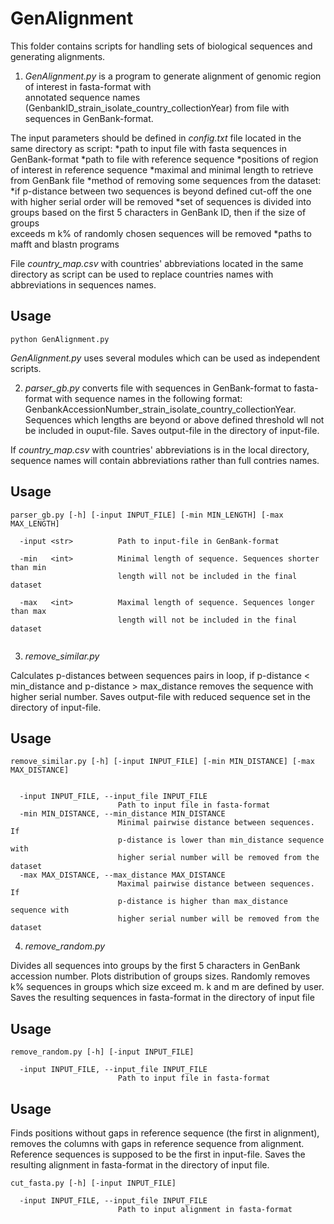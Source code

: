 # GenAlignment

This folder contains scripts for handling sets of biological sequences and generating alignments.

1. *GenAlignment.py* is a program to generate alignment of genomic region of interest in fasta-format with \
annotated sequence names (GenbankID_strain_isolate_country_collectionYear) from file with sequences in GenBank-format.

The input parameters should be defined in *config.txt* file located in the same directory as script:
*path to input file with fasta sequences in GenBank-format
*path to file with reference sequence
*positions of region of interest in reference sequence
*maximal and minimal length to retrieve from GenBank file
*method of removing some sequences from the dataset:
    *if p-distance between two sequences is beyond defined cut-off the one with higher serial order will be removed
    *set of sequences is divided into groups based on the first 5 characters in GenBank ID, then if the size of groups \
    exceeds m k% of randomly chosen sequences will be removed
*paths to mafft and blastn programs

File *country_map.csv* with countries' abbreviations located in the same directory as script can be used to replace countries names with abbreviations in sequences names.

## Usage

```
python GenAlignment.py
```

*GenAlignment.py* uses several modules which can be used as independent scripts.

2. *parser_gb.py* converts file with sequences in GenBank-format to fasta-format 
 with sequence names in the following format: GenbankAccessionNumber_strain_isolate_country_collectionYear. 
 Sequences which lengths are beyond or above defined threshold wll not be included in ouput-file. 
 Saves output-file in the directory of input-file.
 
If *country_map.csv* with countries' abbreviations is in the local directory, sequence names will contain abbreviations rather than full contries names.

## Usage

```
parser_gb.py [-h] [-input INPUT_FILE] [-min MIN_LENGTH] [-max MAX_LENGTH]

  -input <str>          Path to input-file in GenBank-format
                        
  -min   <int>          Minimal length of sequence. Sequences shorter than min
                        length will not be included in the final dataset
                        
  -max   <int>          Maximal length of sequence. Sequences longer than max
                        length will not be included in the final dataset


```

3. *remove_similar.py*

Calculates p-distances between sequences pairs in loop, if p-distance < min_distance and p-distance > max_distance 
removes the sequence with higher serial number. 
Saves output-file with reduced sequence set in the directory of input-file.

## Usage

```
remove_similar.py [-h] [-input INPUT_FILE] [-min MIN_DISTANCE] [-max MAX_DISTANCE]


  -input INPUT_FILE, --input_file INPUT_FILE
                        Path to input file in fasta-format
  -min MIN_DISTANCE, --min_distance MIN_DISTANCE
                        Minimal pairwise distance between sequences. If
                        p-distance is lower than min_distance sequence with
                        higher serial number will be removed from the dataset
  -max MAX_DISTANCE, --max_distance MAX_DISTANCE
                        Maximal pairwise distance between sequences. If
                        p-distance is higher than max_distance sequence with
                        higher serial number will be removed from the dataset
```

4. *remove_random.py*

Divides all sequences into groups by the first 5 characters in GenBank accession number. 
Plots distribution of groups sizes. Randomly removes k% sequences in groups which size exceed m. k and m are defined by user.
Saves the resulting sequences in fasta-format in the directory of input file


## Usage
```
remove_random.py [-h] [-input INPUT_FILE]

  -input INPUT_FILE, --input_file INPUT_FILE
                        Path to input file in fasta-format
```


## Usage

Finds positions without gaps in reference sequence (the first in alignment), 
removes the columns with gaps in reference sequence from alignment. Reference sequences is supposed to be the first in input-file. 
Saves the resulting alignment in fasta-format in the directory of input file.



```
cut_fasta.py [-h] [-input INPUT_FILE]

  -input INPUT_FILE, --input_file INPUT_FILE
                        Path to input alignment in fasta-format
```

